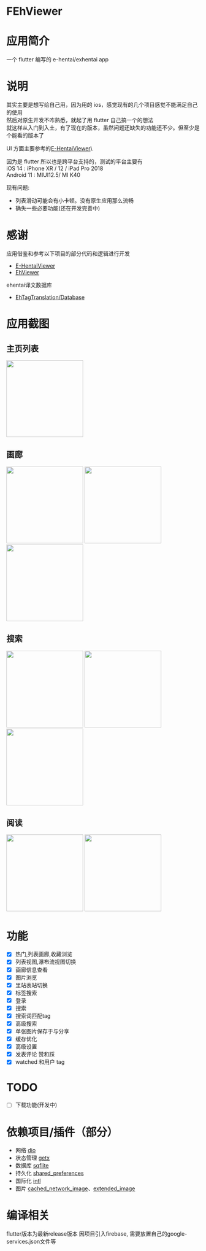 # FEhViewer

# 应用简介

一个 flutter 编写的 e-hentai/exhentai app

# 说明

其实主要是想写给自己用，因为用的 ios，感觉现有的几个项目感觉不能满足自己的使用 \
然后对原生开发不咋熟悉，就起了用 flutter 自己搞一个的想法 \
就这样从入门到入土，有了现在的版本，虽然问题还缺失的功能还不少。但至少是个能看的版本了

UI 方面主要参考的[E-HentaiViewer](https://github.com/kayanouriko/E-HentaiViewer)\

因为是 flutter 所以也是跨平台支持的，测试的平台主要有\
iOS 14 : iPhone XR / 12 / iPad Pro 2018\
Android 11 : MIUI12.5/ MI K40

现有问题:

- 列表滑动可能会有小卡顿。没有原生应用那么流畅
- 确失一些必要功能(还在开发完善中)

# 感谢

应用借鉴和参考以下项目的部分代码和逻辑进行开发

- [E-HentaiViewer](https://github.com/kayanouriko/E-HentaiViewer)
- [EhViewer](https://github.com/seven332/EhViewer)

ehentai译文数据库

- [EhTagTranslation/Database](https://github.com/EhTagTranslation/Database)

# 应用截图

## 主页列表
<img width="200" src="https://raw.githubusercontent.com/honjow/FEhViewer/nullsafety/screenshot/2021-06-21%2019.15.21.jpg" >

## 画廊
<img width="200" src="https://raw.githubusercontent.com/honjow/FEhViewer/nullsafety/screenshot/2021-06-21%2019.15.27.jpg" >
<img width="200" src="https://raw.githubusercontent.com/honjow/FEhViewer/nullsafety/screenshot/2021-06-21%2019.15.43.jpg" >
<img width="200" src="https://raw.githubusercontent.com/honjow/FEhViewer/nullsafety/screenshot/2021-06-21%2019.16.56.jpg" >

## 搜索
<img width="200" src="https://raw.githubusercontent.com/honjow/FEhViewer/nullsafety/screenshot/2021-06-21%2019.15.53.jpg" >
<img width="200" src="https://raw.githubusercontent.com/honjow/FEhViewer/nullsafety/screenshot/2021-06-21%2019.15.58.jpg" >
<img width="200" src="https://raw.githubusercontent.com/honjow/FEhViewer/nullsafety/screenshot/2021-06-21%2019.16.02.jpg" >

## 阅读
<img width="200" src="https://raw.githubusercontent.com/honjow/FEhViewer/nullsafety/screenshot/2021-06-21%2019.16.08.jpg" >
<img width="200" src="https://raw.githubusercontent.com/honjow/FEhViewer/nullsafety/screenshot/2021-06-21%2019.54.50.jpg" >

# 功能

- [x] 热门,列表画廊,收藏浏览
- [x] 列表视图,瀑布流视图切换
- [x] 画廊信息查看
- [x] 图片浏览
- [x] 里站表站切换
- [x] 标签搜索
- [x] 登录
- [x] 搜索
- [x] 搜索词匹配tag
- [x] 高级搜索
- [x] 单张图片保存于与分享
- [x] 缓存优化
- [x] 高级设置
- [x] 发表评论 赞和踩
- [x] watched 和用户 tag

# TODO


- [ ] 下载功能(开发中)

# 依赖项目/插件（部分）

- 网络 [dio](https://pub.dev/packages/dio)
- 状态管理 [getx](https://pub.dev/packages/get)
- 数据库 [sqflite](https://pub.dev/packages/sqflite)
- 持久化 [shared_preferences](https://pub.dev/packages/shared_preferences)
- 国际化 [intl](https://pub.dev/packages/intl)
- 图片 [cached_network_image](https://pub.dev/packages/cached_network_image)、[extended_image](https://pub.dev/packages/extended_image)

# 编译相关
flutter版本为最新release版本
因项目引入firebase, 需要放置自己的google-services.json文件等
